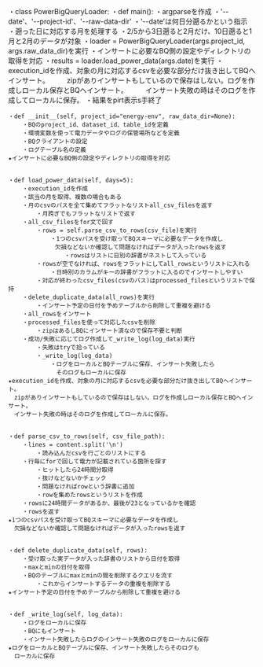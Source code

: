 ・class PowerBigQueryLoader:
    ・def main():
        ・argparseを作成
            ・'--date'、'--project-id'、'--raw-data-dir'
                ・'--date'は何日分遡るかという指示
                    ・遡った日に対応する月を処理する
                    ・2/5から3日遡ると2月だけ、10日遡ると1月と2月のデータが対象
        ・loader = PowerBigQueryLoader(args.project_id, args.raw_data_dir)を実行
            ・インサートに必要なBQ側の設定やディレクトリの取得を対応
        ・results = loader.load_power_data(args.date)を実行
            ・execution_idを作成、対象の月に対応するcsvを必要な部分だけ抜き出してBQへインサート。
    　      　zipがありインサートもしているので保存はしない。ログを作成しローカル保存とBQへインサート。
    　      　インサート失敗の時はそのログを作成してローカルに保存。
    ・結果をpirt表示s手終了
    


    ・def __init__(self, project_id="energy-env", raw_data_dir=None):
        ・BQのproject_id、dataset_id、table_idを定義
        ・環境変数を使って電力データやログの保管場所などを定義
        ・BQクライアントの設定
        ・ログテーブル名の定義
    ★インサートに必要なBQ側の設定やディレクトリの取得を対応


    ・def load_power_data(self, days=5):
        ・execution_idを作成
        ・該当の月を取得、複数の場合もある
        ・月のcsvのパスを全て集めてフラットなリストall_csv_filesを返す
            ・月跨ぎでもフラットなリストで返す
        ・all_csv_filesをfor文で回す
            ・rows = self.parse_csv_to_rows(csv_file)を実行
                ・1つのcsvパスを受け取ってBQスキーマに必要なデータを作成し
    　          　欠損などないか確認して問題なければデータが入ったrowsを返す
                    ・rowsはリストに日別の辞書がネストして入っている
            ・rowsが空でなければ、rowsをフラットにしてall_rowsというリストに入れる
                ・日時別のカラムがキーの辞書がフラットに入るのでインサートしやすい
            ・対応が終わったcsv_files(csvのパス)はprocessed_filesというリストで保持
        ・delete_duplicate_data(all_rows)を実行
            ・インサート予定の日付を予めテーブルから削除して重複を避ける
        ・all_rowsをインサート
        ・processed_filesを使って対応したcsvを削除
            ・zipはあるしBQにインサート済なので保存不要と判断
        ・成功/失敗に応じてログ作成して_write_log(log_data)実行
            ・失敗はtryで拾っている
            ・_write_log(log_data)
                ・ログをローカルとBQテーブルに保存、インサート失敗したら
                　そのログもローカルに保存
    ★execution_idを作成、対象の月に対応するcsvを必要な部分だけ抜き出してBQへインサート。
    　zipがありインサートもしているので保存はしない。ログを作成しローカル保存とBQへインサート。
    　インサート失敗の時はそのログを作成してローカルに保存。
    

    ・def parse_csv_to_rows(self, csv_file_path):
        ・lines = content.split('\n')
            ・読み込んだcsvを行ごとのリストにする
        ・行毎にforで回して電力が記載されている箇所を探す
            ・ヒットしたら24時間分取得
            ・抜けなどないかチェック
            ・問題なければrowという辞書に追加
            ・rowを集めたrowsというリストを作成
        ・rowsに24時間データがあるか、最後が23となっているかを確認
        ・rowsを返す
    ★1つのcsvパスを受け取ってBQスキーマに必要なデータを作成し
    　欠損などないか確認して問題なければデータが入ったrowsを返す


    ・def delete_duplicate_data(self, rows):
        ・受け取った実データが入った辞書のリストから日付を取得
        ・maxとminの日付を取得
        ・BQのテーブルにmaxとminの間を削除するクエリを流す
            ・これからインサートするデータの重複を削除する
    ★インサート予定の日付を予めテーブルから削除して重複を避ける


    ・def _write_log(self, log_data):
        ・ログをローカルに保存
        ・BQにもインサート
        ・インサート失敗したらログのインサート失敗のログをローカルに保存
    ★ログをローカルとBQテーブルに保存、インサート失敗したらそのログも
    　ローカルに保存